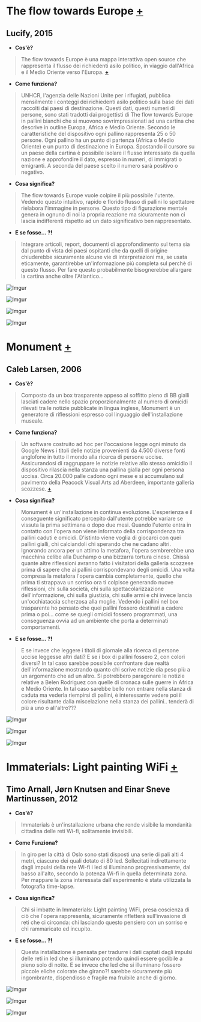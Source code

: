 # The flow towards Europe [**+**](https://www.lucify.com/the-flow-towards-europe/)
## Lucify, 2015
- **Cos'è?**
>The flow towards Europe è una mappa interattiva open source che rappresenta il flusso dei richiedenti asilo politico, in viaggio dall'Africa e il Medio Oriente verso l'Europa. [**+**](http://www.prefettura.it/cremona/contenuti/Rifugiati_politici-3174.htm)
- **Come funziona?**
>UNHCR, l'agenzia delle Nazioni Unite per i rifugiati, pubblica mensilmente i conteggi dei richiedenti asilo politico sulla base dei dati raccolti dai paesi di destinazione. Questi dati, questi numeri di persone, sono stati tradotti dai progettisti di The flow towards Europe in pallini bianchi che si muovono sovrimpressionati ad una cartina che descrive in outline Europa, Africa e Medio Oriente. Secondo le caratteristiche del dispositivo ogni pallino rappresenta 25 o 50 persone. Ogni pallino ha un punto di partenza (Africa o Medio Oriente) e un punto di destinazione in Europa. Spostando il cursore su un paese della cartina è possibile isolare il flusso interessato da quella nazione e approfondire il dato, espresso in numeri, di immigrati o emigranti. A seconda del paese scelto il numero sarà positivo o negativo.
- **Cosa significa?**
>The flow towards Europe vuole colpire il più possibile l'utente. Vedendo questo intuitivo, rapido e florido flusso di pallini lo spettatore rielabora l'immagine in persone. Questo tipo di figurazione mentale genera in ognuno di noi la propria reazione ma sicuramente non ci lascia indifferenti rispetto ad un dato significativo ben rappresentato.
- **E se fosse... ?!**
>Integrare articoli, report, documenti di approfondimento sul tema sia dal punto di vista dei paesi ospitanti che da quelli di origine chiuderebbe sicuramente alcune vie di interpretazioni ma, se usata eticamente, garantirebbe un'informazione più completa sul perchè di questo flusso. Per fare questo probabilmente bisognerebbe allargare la cartina anche oltre l'Atlantico...

![Imgur](https://imgur.com/cq7T1zW.png)

![Imgur](https://imgur.com/barJAW2.png)

![Imgur](https://imgur.com/uxzbzXo.png)

![Imgur](https://imgur.com/uzx7kW2.png)



# Monument [**+**](http://caleblarsen.com/monument/)
## Caleb Larsen, 2006
- **Cos'è?**
> Composto da un box trasparente appeso al soffitto pieno di BB gialli lasciati cadere nello spazio proporzionalmente al numero di omicidi rilevati tra le notizie pubblicate in lingua inglese, Monument è un generatore di riflessioni espresso col linguaggio dell'installazione museale.
- **Come funziona?**
> Un software costruito ad hoc per l'occasione legge ogni minuto da Google News i titoli delle notizie provenienti da 4.500 diverse fonti anglofone in tutto il mondo alla ricerca di persone uccise. Assicurandosi di raggruppare le notizie relative allo stesso omicidio il dispositivo rilascia nella stanza una pallina gialla per ogni persona uccisa. Circa 20.000 palle cadono ogni mese e si accumulano sul pavimento della Peacock Visual Arts ad Aberdeen, importante galleria scozzese. [**+**](https://news.google.com/news/?ned=it&gl=IT&hl=it)
- **Cosa significa?**
> Monument è un'installazione in continua evoluzione. L'esperienza e il conseguente significato percepito dall'utente potrebbe variare se vissuta la prima settimana o dopo due mesi. Quando l'utente entra in contatto con l'opera non viene informato della corrispondenza tra pallini caduti e omicidi. D'istinto viene voglia di giocarci con quei pallini gialli, chi calciandoli chi sperando che ne cadano altri. Ignorando ancora per un attimo la metafora, l'opera sembrerebbe una macchina celibe alla Duchamp o una bizzarra tortura cinese. Chissà quante altre riflessioni avranno fatto i visitatori della galleria scozzese prima di sapere che ai pallini corrispondevano degli omicidi. Una volta compresa la metafora l'opera cambia completamente, quello che prima ti strappava un sorriso ora ti colpisce generando nuove riflessioni, chi sulla società, chi sulla spettacolarizzazione dell'informazione, chi sulla giustizia, chi sulle armi e chi invece lancia un'occhiataccia scherzosa alla moglie. Vedendo i pallini nel box trasparente ho pensato che quei pallini fossero destinati a cadere prima o poi... come se quegli omicidi fossero programmati, una conseguenza ovvia ad un ambiente che porta a determinati comportamenti.
- **E se fosse... ?!**
> E se invece che leggere i titoli di giornale alla ricerca di persone uccise leggesse altri dati? E se i box di pallini fossero 2, con colori diversi? In tal caso sarebbe possibile confrontare due realtà dell'informazione mostrando quanto chi scrive notizie dia peso più a un argomento che ad un altro. Si potrebbero paragonare le notizie relative a Belen Rodriguez con quelle di cronaca sulle guerre in Africa e Medio Oriente. In tal caso sarebbe bello non entrare nella stanza di caduta ma vederla riempirsi di pallini, è interessante vedere  poi il colore risultante dalla miscelazione nella stanza dei pallini.. tenderà di più a uno o all'altro???

![Imgur](https://imgur.com/u92CHKq.jpg)

![Imgur](https://imgur.com/xNpkKpK.jpg)

![Imgur](https://imgur.com/L0b3HfX.jpg)



# Immaterials: Light painting WiFi [**+**](https://vimeo.com/20412632)
## Timo Arnall, Jørn Knutsen and Einar Sneve Martinussen, 2012
- **Cos'è?**
>Immaterials è un'installazione urbana che rende visibile la mondanità cittadina delle reti Wi-fi, solitamente invisibili.
- **Come Funziona?**
>In giro per la città di Oslo sono stati disposti una serie di pali alti 4 metri, ciascuno dei quali dotato di 80 led. Sollecitati indirettamente dagli impulsi della rete Wi-fi i led si illuminano progressivamente, dal basso all'alto, secondo la potenza Wi-fi in quella determinata zona. Per mappare la zona interessata dall'esperimento è stata utilizzata la fotografia time-lapse.
- **Cosa significa?**
>Chi si imbatte in Immaterials: Light painting WiFi, presa coscienza di ciò che l'opera rappresenta, sicuramente rifletterà sull'invasione di reti che ci circonda: chi lasciando questo pensiero con un sorriso e chi rammaricato ed incupito.
- **E se fosse... ?!**
>Questa installazione è pensata per tradurre i dati captati dagli impulsi delle reti in led che si illuminano potendo quindi essere godibile a pieno solo di notte. E se invece che led che si illuminano fossero piccole eliche colorate che girano?! sarebbe sicuramente più ingombrante, dispendioso e fragile ma fruibile anche di giorno.

![Imgur](https://imgur.com/dFOdIWy.jpg)

![Imgur](https://imgur.com/Gdlkslx.jpg)

![Imgur](https://imgur.com/5QQcJuS.jpg)
